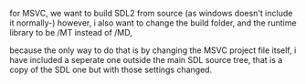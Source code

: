 for MSVC, we want to build SDL2 from source (as windows doesn't include it normally-) however,
i also want to change the build folder, and the runtime library to be /MT instead of /MD, 

because the only way to do that is by changing the MSVC project file itself,
i have included a seperate one outside the main SDL source tree, that is a copy of the SDL one
but with those settings changed.